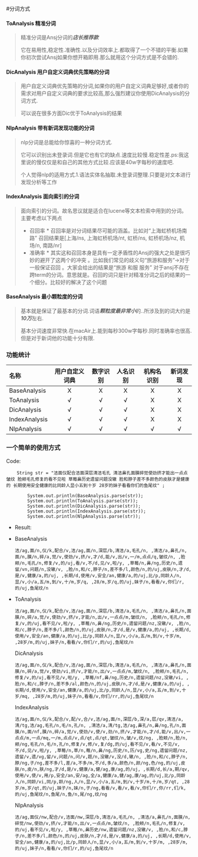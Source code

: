 #分词方式

#### ToAnalysis 精准分词

> 精准分词是Ansj分词的***店长推荐款***
>
> 它在易用性,稳定性.准确性.以及分词效率上.都取得了一个不错的平衡.如果你初次尝试Ansj如果你想开箱即用.那么就用这个分词方式是不会错的.
>



#### DicAnalysis 用户自定义词典优先策略的分词

> 用户自定义词典优先策略的分词,如果你的用户自定义词典足够好,或者你的需求对用户自定义词典的要求比较高,那么强烈建议你使用DicAnalysis的分词方式.
>
> 可以说在很多方面Dic优于ToAnalysis的结果



#### NlpAnalysis 带有新词发现功能的分词

> nlp分词是总能给你惊喜的一种分词方式.
>
> 它可以识别出未登录词.但是它也有它的缺点.速度比较慢.稳定性差.ps:我这里说的慢仅仅是和自己的其他方式比较.应该是40w字每秒的速度吧.
>
> 个人觉得nlp的适用方式.1.语法实体名抽取.未登录词整理.只要是对文本进行发现分析等工作



#### IndexAnalysis 面向索引的分词

> 面向索引的分词。故名思议就是适合在lucene等文本检索中用到的分词。
> 主要考虑以下两点
> * 召回率 
    * 召回率是对分词结果尽可能的涵盖。比如对“上海虹桥机场南路” 召回结果是[上海/ns, 上海虹桥机场/nt, 虹桥/ns, 虹桥机场/nz, 机场/n, 南路/nr]
> * 准确率 
    * 其实这和召回本身是具有一定矛盾性的Ansj的强大之处是很巧妙的避开了这两个的冲突 。比如我们常见的歧义句“旅游和服务”->对于一般保证召回 。大家会给出的结果是“旅游 和服 服务” 对于ansj不存在跨term的分词。意思就是。召回的词只是针对精准分词之后的结果的一个细分。比较好的解决了这个问题



#### BaseAnalysis 最小颗粒度的分词

> 基本就是保证了最基本的分词.词语***颗粒度最非常小***的..所涉及到的词大约是***10万***左右.
>
> 基本分词速度非常快.在macAir上.能到每秒300w字每秒.同时准确率也很高.但是对于新词他的功能十分有限.



### 功能统计

| 名称            | 用户自定义词典 | 数字识别 | 人名识别 | 机构名识别 | 新词发现 |
| :------------ | :-----: | :--: | :--: | :---: | :--: |
| BaseAnalysis  |    X    |  X   |  X   |   X   |  X   |
| ToAnalysis    |    √    |  √   |  √   |   X   |  X   |
| DicAnalysis   |    √    |  √   |  √   |   X   |  X   |
| IndexAnalysis |    √    |  √   |  √   |   X   |  X   |
| NlpAnalysis   |    √    |  √   |  √   |   √   |  √   |



### 一个简单的使用方式

Code:

		String str = "洁面仪配合洁面深层清洁毛孔 清洁鼻孔面膜碎觉使劲挤才能出一点点皱纹 脸颊毛孔修复的看不见啦 草莓鼻历史遗留问题没辙 脸和脖子差不多颜色的皮肤才是健康的 长期使用安全健康的比同龄人显小五到十岁 28岁的妹子看看你们的鱼尾纹" ;
			
			System.out.println(BaseAnalysis.parse(str));
			System.out.println(ToAnalysis.parse(str));
			System.out.println(DicAnalysis.parse(str));
			System.out.println(IndexAnalysis.parse(str));
			System.out.println(NlpAnalysis.parse(str));

* Result:

* BaseAnalysis

  ````
  洁/ag,面/n,仪/k,配合/v,洁/ag,面/n,深层/b,清洁/a,毛孔/n, ,清洁/a,鼻孔/n,面/n,膜/n,碎/a,觉/v,使劲/v,挤/v,才/d,能/v,出/v,一/m,点点/q,皱纹/n, ,脸颊/n,毛孔/n,修复/v,的/uj,看/v,不/d,见/v,啦/y, ,草莓/n,鼻/ng,历史/n,遗留/vn,问题/n,没辙/v, ,脸/n,和/c,脖子/n,差不多/l,颜色/n,的/uj,皮肤/n,才/d,是/v,健康/a,的/uj, ,长期/d,使用/v,安全/an,健康/a,的/uj,比/p,同龄人/n,显/v,小/a,五/m,到/v,十/m,岁/q, ,28/m,岁/q,的/uj,妹子/n,看看/v,你们/r,的/uj,鱼尾纹/n
  ````


* ToAnalysis

  ````
  洁/ag,面/n,仪/k,配合/v,洁/ag,面/n,深层/b,清洁/a,毛孔/n, ,清洁/a,鼻孔/n,面膜/n,碎/a,觉/v,使劲/v,挤/v,才能/n,出/v,一点点/m,皱纹/n, ,脸颊/n,毛孔/n,修复/v,的/uj,看不见/v,啦/y, ,草莓/n,鼻/ng,历史/n,遗留问题/nz,没辙/v, ,脸/n,和/c,脖子/n,差不多/l,颜色/n,的/uj,皮肤/n,才/d,是/v,健康/a,的/uj, ,长期/d,使用/v,安全/an,健康/a,的/uj,比/p,同龄人/n,显/v,小/a,五/m,到/v,十岁/m, ,28岁/m,的/uj,妹子/n,看看/v,你们/r,的/uj,鱼尾纹/n
  ````

  DicAnalysis

  ````
  洁/ag,面/n,仪/k,配合/v,洁/ag,面/n,深层/b,清洁/a,毛孔/n, ,清洁/a,鼻孔/n,面膜/n,碎/a,觉/v,使劲/vi,挤/v,才能/n,出/v,一点点/m,皱纹/n, ,脸颊/n,毛孔/n,修复/v,的/uj,看不见/v,啦/y, ,草莓/nf,鼻/ng,历史/n,遗留问题/nz,没辙/vi, ,脸/n,和/c,脖子/n,差不多/al,颜色/n,的/uj,皮肤/n,才/d,是/v,健康/a,的/uj, ,长期/d,使用/v,安全/an,健康/a,的/uj,比/p,同龄人/n,显/v,小/a,五/m,到/v,十岁/mq, ,28岁/m,的/uj,妹子/n,看看/v,你们/rr,的/uj,鱼尾纹/n
  ````

  IndexAnalysis

  ````
  洁/ag,面/n,仪/k,配合/v,配/v,合/v,洁/ag,面/n,深层/b,深/a,层/qv,清洁/a,清/tg,洁/ag,毛孔/n,毛/n,孔/n, ,清洁/a,清/tg,洁/ag,鼻孔/n,鼻/ng,孔/n,面膜/n,面/nf,膜/n,碎/a,觉/v,使劲/v,使/v,劲/n,挤/v,才能/n,才/d,能/v,出/v,一点点/m,一点/mq,一/m,点点/v,点/qt,点/qt,皱纹/n,皱/v,纹/ng, ,脸颊/n,脸/n,颊/ng,毛孔/n,毛/n,孔/n,修复/v,修/v,复/dg,的/uj,看不见/v,看/v,不见/v,不/d,见/v,啦/y, ,草莓/n,草/n,莓/n,鼻/ng,历史/n,历/vg,史/ng,遗留问题/nz,遗留/v,遗/vg,留/v,问题/n,问/v,题/n,没辙/v,没/d,辙/n, ,脸/n,和/c,脖子/n,脖/ng,子/ng,差不多/l,差/a,不多/m,不/d,多/a,颜色/n,颜/ng,色/ng,的/uj,皮肤/n,皮/n,肤/ng,才/d,是/v,健康/a,健/ag,康/ag,的/uj, ,长期/d,长/a,期/qv,使用/v,使/v,用/p,安全/an,安/ag,全/a,健康/a,健/ag,康/ag,的/uj,比/p,同龄人/n,同龄/vi,同/p,龄/ng,人/n,显/v,小/a,五/m,到/v,十岁/m,十/m,岁/qt, ,28岁/m,岁/qt,的/uj,妹子/n,妹/n,子/ng,看看/v,看/v,看/v,你们/r,你/rr,们/k,的/uj,鱼尾纹/n,鱼尾/n,鱼/n,尾/ng,纹/ng
  ````

  NlpAnalysis

  ````
  洁/ag,面仪/nw,配合/v,洁面/nw,深层/b,清洁/a,毛孔/n, ,清洁/a,鼻孔/n,面膜/n,碎觉/nw,使劲/v,挤/v,才能/n,出/v,一点点/m,皱纹/n, ,脸颊/n,毛孔/n,修复/v,的/uj,看不见/v,啦/y, ,草莓/n,鼻历史/nw,遗留问题/nz,没辙/v, ,脸/n,和/c,脖子/n,差不多/l,颜色/n,的/uj,皮肤/n,才/d,是/v,健康/a,的/uj, ,长期/d,使用/v,安全/an,健康/a,的/uj,比/p,同龄人/n,显/v,小/a,五/m,到/v,十岁/m, ,28岁/m,的/uj,妹子/n,看看/v,你们/r,的/uj,鱼尾纹/n
  ````

  ​